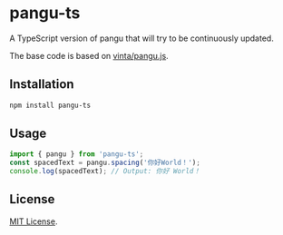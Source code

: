 # pangu-ts

A TypeScript version of pangu that will try to be continuously updated.

The base code is based on [vinta/pangu.js](https://github.com/vinta/pangu.js).

## Installation

```bash
npm install pangu-ts
```

## Usage

```typescript
import { pangu } from 'pangu-ts';
const spacedText = pangu.spacing('你好World！');
console.log(spacedText); // Output: 你好 World！
```

## License

[MIT License](https://opensource.org/licenses/MIT).